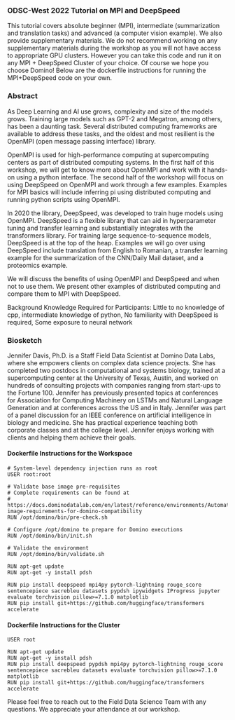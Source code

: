 ### ODSC-West 2022 Tutorial on MPI and DeepSpeed

This tutorial covers absolute beginner (MPI), intermediate (summarization and translation tasks) and advanced (a computer vision example).  We also provide supplementary materials.  We do not recommend working on any supplementary materials during the workshop as you will not have access to appropriate GPU clusters.  However you can take this code and run it on any MPI + DeepSpeed Cluster of your choice. Of course we hope you choose Domino!  Below are the dockerfile instructions for running the MPI+DeepSpeed code on your own.

### Abstract
As Deep Learning and AI use grows, complexity and size of the models grows. Training large models such as GPT-2 and Megatron, among others, has been a daunting task. Several distributed computing frameworks are available to address these tasks, and the oldest and most resilient is the OpenMPI (open message passing interface) library.

OpenMPI is used for high-performance computing at supercomputing centers as part of distributed computing systems. In the first half of this workshop, we will get to know more about OpenMPI and work with it hands-on using a python interface. The second half of the workshop will focus on using DeepSpeed on OpenMPI and work through a few examples. Examples for MPI basics will include inferring pi using distributed computing and running python scripts using OpenMPI.

In 2020 the library, DeepSpeed, was developed to train huge models using OpenMPI. DeepSpeed is a flexible library that can aid in hyperparameter tuning and transfer learning and substantially integrates with the transformers library. For training large sequence-to-sequence models, DeepSpeed is at the top of the heap. Examples we will go over using DeepSpeed include translation from English to Romanian, a transfer learning example for the summarization of the CNN/Daily Mail dataset, and a proteomics example.

We will discuss the benefits of using OpenMPI and DeepSpeed and when not to use them. We present other examples of distributed computing and compare them to MPI with DeepSpeed.

Background Knowledge Required for Participants:
Little to no knowledge of cpp, intermediate knowledge of python, No familiarity with DeepSpeed is required, Some exposure to neural network


### Biosketch

Jennifer Davis, Ph.D. is a Staff Field Data Scientist at Domino Data Labs, where she empowers clients on complex data science projects. She has completed two postdocs in computational and systems biology, trained at a supercomputing center at the University of Texas, Austin, and worked on hundreds of consulting projects with companies ranging from start-ups to the Fortune 100. Jennifer has previously presented topics at conferences for Association for Computing Machinery on LSTMs and Natural Language Generation and at conferences across the US and in Italy. Jennifer was part of a panel discussion for an IEEE conference on artificial intelligence in biology and medicine. She has practical experience teaching both corporate classes and at the college level. Jennifer enjoys working with clients and helping them achieve their goals.

#### Dockerfile Instructions for the Workspace

```
# System-level dependency injection runs as root
USER root:root

# Validate base image pre-requisites
# Complete requirements can be found at
# https://docs.dominodatalab.com/en/latest/reference/environments/Automatic_Custom_Image_Compatibility.html#custom-image-requirements-for-domino-compatibility
RUN /opt/domino/bin/pre-check.sh

# Configure /opt/domino to prepare for Domino executions
RUN /opt/domino/bin/init.sh

# Validate the environment
RUN /opt/domino/bin/validate.sh

RUN apt-get update
RUN apt-get -y install pdsh

RUN pip install deepspeed mpi4py pytorch-lightning rouge_score sentencepiece sacrebleu datasets pypdsh ipywidgets IProgress jupyter evaluate torchvision pillow>=7.1.0 matplotlib
RUN pip install git+https://github.com/huggingface/transformers accelerate

```

#### Dockerfile Instructions for the Cluster

```
USER root

RUN apt-get update
RUN apt-get -y install pdsh
RUN pip install deepspeed pypdsh mpi4py pytorch-lightning rouge_score sentencepiece sacrebleu datasets evaluate torchvision pillow>=7.1.0 matplotlib
RUN pip install git+https://github.com/huggingface/transformers accelerate
```

Please feel free to reach out to the Field Data Science Team with any questions.  We appreciate your attendance at our workshop. 
